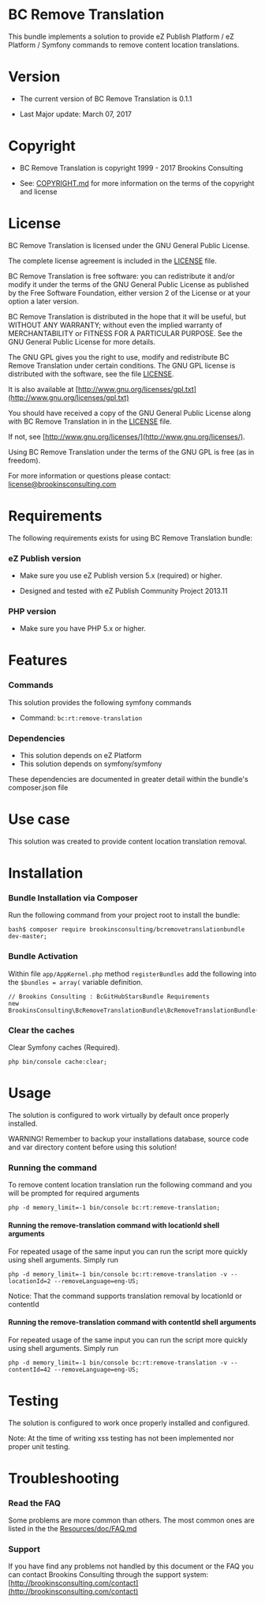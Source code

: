 BC Remove Translation
===============

This bundle implements a solution to provide eZ Publish Platform / eZ Platform / Symfony commands to remove content location translations.


Version
=======

* The current version of BC Remove Translation is 0.1.1

* Last Major update: March 07, 2017


Copyright
=========

* BC Remove Translation is copyright 1999 - 2017 Brookins Consulting

* See: [COPYRIGHT.md](COPYRIGHT.md) for more information on the terms of the copyright and license


License
=======

BC Remove Translation is licensed under the GNU General Public License.

The complete license agreement is included in the [LICENSE](LICENSE.md) file.

BC Remove Translation is free software: you can redistribute it and/or modify
it under the terms of the GNU General Public License as published by
the Free Software Foundation, either version 2 of the License or at your
option a later version.

BC Remove Translation is distributed in the hope that it will be useful,
but WITHOUT ANY WARRANTY; without even the implied warranty of
MERCHANTABILITY or FITNESS FOR A PARTICULAR PURPOSE.  See the
GNU General Public License for more details.

The GNU GPL gives you the right to use, modify and redistribute
BC Remove Translation under certain conditions. The GNU GPL license
is distributed with the software, see the file [LICENSE](LICENSE.md).

It is also available at [http://www.gnu.org/licenses/gpl.txt](http://www.gnu.org/licenses/gpl.txt)

You should have received a copy of the GNU General Public License
along with BC Remove Translation in in the [LICENSE](LICENSE.md) file.

If not, see [http://www.gnu.org/licenses/](http://www.gnu.org/licenses/).

Using BC Remove Translation under the terms of the GNU GPL is free (as in freedom).

For more information or questions please contact: license@brookinsconsulting.com


Requirements
============

The following requirements exists for using BC Remove Translation bundle:


### eZ Publish version

* Make sure you use eZ Publish version 5.x (required) or higher.

* Designed and tested with eZ Publish Community Project 2013.11


### PHP version

* Make sure you have PHP 5.x or higher.


Features
========

### Commands

This solution provides the following symfony commands

* Command: `bc:rt:remove-translation`

### Dependencies

* This solution depends on eZ Platform
* This solution depends on symfony/symfony

These dependencies are documented in greater detail within the bundle's composer.json file


Use case
========

This solution was created to provide content location translation removal.


Installation
============

### Bundle Installation via Composer

Run the following command from your project root to install the bundle:

    bash$ composer require brookinsconsulting/bcremovetranslationbundle dev-master;


### Bundle Activation

Within file `app/AppKernel.php` method `registerBundles` add the following into the `$bundles = array(` variable definition.

    // Brookins Consulting : BcGitHubStarsBundle Requirements
    new BrookinsConsulting\BcRemoveTranslationBundle\BcRemoveTranslationBundle(),


### Clear the caches

Clear Symfony caches (Required).

    php bin/console cache:clear;


Usage
=====

The solution is configured to work virtually by default once properly installed.

WARNING! Remember to backup your installations database, source code and var directory content before using this solution!

### Running the command

To remove content location translation run the following command and you will be prompted for required arguments

    php -d memory_limit=-1 bin/console bc:rt:remove-translation;

#### Running the remove-translation command with locationId shell arguments

For repeated usage of the same input you can run the script more quickly using shell arguments. Simply run

    php -d memory_limit=-1 bin/console bc:rt:remove-translation -v --locationId=2 --removeLanguage=eng-US;

Notice: That the command supports translation removal by locationId or contentId

#### Running the remove-translation command with contentId shell arguments

For repeated usage of the same input you can run the script more quickly using shell arguments. Simply run

    php -d memory_limit=-1 bin/console bc:rt:remove-translation -v --contentId=42 --removeLanguage=eng-US;


Testing
=====

The solution is configured to work once properly installed and configured.

Note: At the time of writing xss testing has not been implemented nor proper unit testing.


Troubleshooting
===============

### Read the FAQ

Some problems are more common than others. The most common ones are listed in the the [Resources/doc/FAQ.md](Resources/doc/FAQ.md)


### Support

If you have find any problems not handled by this document or the FAQ you can contact Brookins Consulting through the support system: [http://brookinsconsulting.com/contact](http://brookinsconsulting.com/contact)

